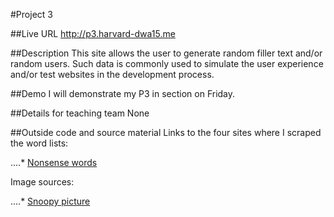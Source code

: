 #Project 3

##Live URL
<http://p3.harvard-dwa15.me>

##Description
This site allows the user to generate random filler text and/or random users. Such data is commonly used to simulate the user experience and/or test websites in the development process.

##Demo
I will demonstrate my P3 in section on Friday.

##Details for teaching team
None

##Outside code and source material
Links to the four sites where I scraped the word lists:

....* [Nonsense words](http://phrontistery.info/nonsense.html)

Image sources:

....* [Snoopy picture](http://shopfurrytales.blogspot.com/2011_03_01_archive.html)